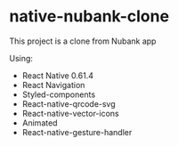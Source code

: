 # native-nubank-clone

This project is a clone from Nubank app

Using:

- React Native 0.61.4
- React Navigation
- Styled-components
- React-native-qrcode-svg
- React-native-vector-icons
- Animated
- React-native-gesture-handler
